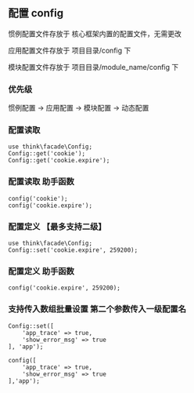 
## 配置 config
惯例配置文件存放于 核心框架内置的配置文件，无需更改

应用配置文件存放于 项目目录/config 下

模块配置文件存放于 项目目录/module_name/config 下

### 优先级
惯例配置 -> 应用配置 -> 模块配置 -> 动态配置

### 配置读取
~~~
use think\facade\Config;
Config::get('cookie');
Config::get('cookie.expire');
~~~

### 配置读取 助手函数
~~~
config('cookie');
config('cookie.expire');
~~~

### 配置定义 【最多支持二级】
~~~
use think\facade\Config;
Config::set('cookie.expire', 259200);
~~~

### 配置定义 助手函数
~~~
config('cookie.expire', 259200);
~~~

### 支持传入数组批量设置 第二个参数传入一级配置名
~~~
Config::set([
    'app_trace' => true,
    'show_error_msg' => true
], 'app');
~~~
~~~
config([
    'app_trace' => true,
    'show_error_msg' => true
],'app');
~~~
